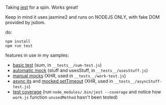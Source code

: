 Taking [jest](https://facebook.github.io/jest/docs/tutorial.html#content) for a spin. Works great!

Keep in mind it uses jasmine2 and runs on NODEJS ONLY, with fake DOM provided by jsdom.


do:

    npm install
    npm run test


features in use in my samples:

* [basic test](https://facebook.github.io/jest/docs/getting-started.html#content) (sum, in `__tests__/sum-test.js`)
* [automatic mock](https://facebook.github.io/jest/docs/automatic-mocking.html#content) (stuff and usesStuff, in `__tests__/usesStuff.js`)
* [manual mocks](https://facebook.github.io/jest/docs/manual-mocks.html#content) (XHR, used in `__tests__/work-test.js`)
* [async its](https://facebook.github.io/jest/docs/tutorial-async.html#content) and [mocked setTimeout](https://facebook.github.io/jest/docs/timer-mocks.html#content) (XHR, used in `__tests__/asyncStuff-test.js`)
* [test coverage](https://facebook.github.io/jest/docs/getting-started.html#use-coverage-to-generate-a-code-coverage-report) (run `node_modules/.bin/jest --coverage` and notice how `work.js` function `unusedMethod` hasn't been tested)
